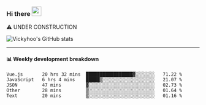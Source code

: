 ### Hi there <a href="https://www.gautamkrishnar.com/"><img src="https://media.giphy.com/media/hvRJCLFzcasrR4ia7z/giphy.gif" width="25px"></a>
⚠️ UNDER CONSTRUCTION

![Vickyhoo's GitHub stats](https://github-readme-stats.vercel.app/api?username=vickyhoo&theme=react&show_icons=true)

---

#### :bar_chart: Weekly development breakdown

<!--START_SECTION:waka-->
```text
Vue.js       20 hrs 32 mins  █████████████████▓░░░░░░░   71.22 % 
JavaScript   6 hrs 4 mins    █████▒░░░░░░░░░░░░░░░░░░░   21.07 % 
JSON         47 mins         ▓░░░░░░░░░░░░░░░░░░░░░░░░   02.73 % 
Other        28 mins         ▒░░░░░░░░░░░░░░░░░░░░░░░░   01.64 % 
Text         20 mins         ▒░░░░░░░░░░░░░░░░░░░░░░░░   01.16 % 
```
<!--END_SECTION:waka-->


<!--
**vickyhoo/vickyhoo** is a ✨ _special_ ✨ repository because its `README.md` (this file) appears on your GitHub profile.

Here are some ideas to get you started:

- 🔭 I’m currently working on ...
- 🌱 I’m currently learning ...
- 👯 I’m looking to collaborate on ...
- 🤔 I’m looking for help with ...
- 💬 Ask me about ...
- 📫 How to reach me: ...
- 😄 Pronouns: ...
- ⚡ Fun fact: ...
-->
